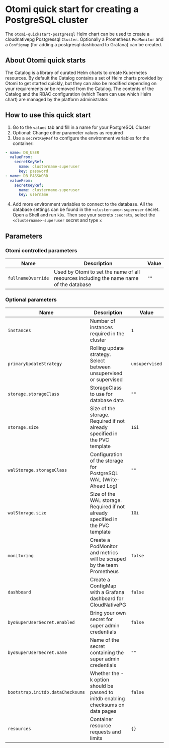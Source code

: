 # Otomi quick start for creating a PostgreSQL cluster

The `otomi-quickstart-postgresql` Helm chart can be used to create a cloudnativepg Postgressql `Cluster`. Optionally a Prometheus `PodMonitor` and a `Configmap` (for adding a postgresql dashboard to Grafana) can be created.

## About Otomi quick starts

The Catalog is a library of curated Helm charts to create Kubernetes resources. By default the Catalog contains a set of Helm charts provided by Otomi to get started quickly, but they can also be modified depending on your requirements or be removed from the Catalog. The contents of the Catalog and the RBAC configuration (which Team can use which Helm chart) are managed by the platform administrator.

## How to use this quick start

1. Go to the `values` tab and fill in a name for your PostgreSQL Cluster
2. Optional: Change other parameter values as required
3. Use a `secretKeyRef` to configure the environment variables for the container:

```yaml
- name: DB_USER
  valueFrom:
    secretKeyRef:
      name: clustername-superuser
      key: password
- name: DB_PASSWORD
  valueFrom:
    secretKeyRef:
      name: clustername-superuser
      key: username
```
4. Add more environment variables to connect to the database. All the database settings can be found in the `<clustername>-superuser` secret. Open a Shell and run `k9s`. Then see your secrets `:secrets`, select the `<clustername>-superuser` secret and type `x`


## Parameters

### Otomi controlled parameters

| Name             | Description                                                                                                    | Value           |
|------------------|----------------------------------------------------------------------------------------------------------------|-----------------|
| `fullnameOverride` | Used by Otomi to set the name of all resources including the name name of the database                                   | `""`            |

### Optional parameters

| Name             | Description                                                                                                    | Value           |
|------------------|----------------------------------------------------------------------------------------------------------------|-----------------|
| `instances` | Number of instances required in the cluster                                                                         | `1`             |
| `primaryUpdateStrategy` | Rolling update strategy. Select between unsupervised or supervised                                      | `unsupervised`  |
| `storage.storageClass` | StorageClass to use for database data                                                                    | `""`            |
| `storage.size` | Size of the storage. Required if not already specified in the PVC template                                       | `1Gi`           |
| `walStorage.storageClass` | Configuration of the storage for PostgreSQL WAL (Write-Ahead Log)                                     | `""`            |
| `walStorage.size` | Size of the WAL storage. Required if not already specified in the PVC template                                | `1Gi`           |
| `monitoring` | Create a PodMonitor and metrics will be scraped by the team Prometheus                                             | `false`         |
| `dashboard` | Create a ConfigMap with a Grafana dashboard for CloudNativePG                                                       | `false`         |
| `byoSuperUserSecret.enabled` | Bring your own secret for super admin credentials                                                  | `false`         |
| `byoSuperUserSecret.name` | Name of the secret containing the super admin credentials                                             | `""`            |
| `bootstrap.initdb.dataChecksums` | Whether the -k option should be passed to initdb enabling checksums on data pages              | `false`         |
| `resources` | Container resource requests and limits                                                                              | `{}`            |

